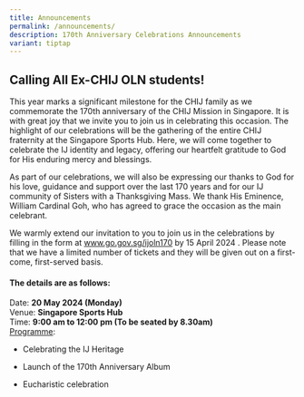 ```yaml
---
title: Announcements
permalink: /announcements/
description: 170th Anniversary Celebrations Announcements
variant: tiptap
---
```

<p></p>
<h2>Calling All Ex-CHIJ OLN students!</h2>
<p>This year marks a significant milestone for the CHIJ family as we commemorate
the 170th anniversary of the CHIJ Mission in Singapore. It is with great
joy that we invite you to join us in celebrating this occasion. The highlight
of our celebrations will be the gathering of the entire CHIJ fraternity
at the Singapore Sports Hub. Here, we will come together to celebrate the
IJ identity and legacy, offering our heartfelt gratitude to God for His
enduring mercy and blessings.</p>
<p>As part of our celebrations, we will also be expressing our thanks to
God for his love, guidance and support over the last 170 years and for
our IJ community of Sisters with a Thanksgiving Mass. We thank His Eminence,
William Cardinal Goh, who has agreed to grace the occasion as the main
celebrant.</p>
<p>We warmly extend our invitation to you to join us in the celebrations
by filling in the form at <a href="www.go.gov.sg/ijoln170" rel="noopener noreferrer nofollow" target="_blank">www.go.gov.sg/ijoln170</a> by 15 April 2024
. Please note that we have a limited number of tickets and they will be
given out on a first-come, first-served basis.</p>
<h4>The details are as follows:</h4>
<p>Date: <strong>20 May 2024 (Monday)</strong>
<br>Venue: <strong>Singapore Sports Hub</strong>
<br>Time: <strong>9:00 am to 12:00 pm (To be seated by 8.30am)<br></strong><u>Programme</u>:&nbsp;&nbsp;
&nbsp;</p>
<ul data-tight="true" class="tight">
<li>
<p>Celebrating the IJ Heritage</p>
</li>
<li>
<p>Launch of the 170th Anniversary Album</p>
</li>
<li>
<p>Eucharistic celebration</p>
<p></p>
</li>
</ul>
<p></p>